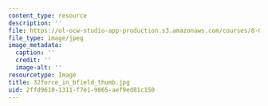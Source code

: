 ```yaml
---
content_type: resource
description: ''
file: https://ol-ocw-studio-app-production.s3.amazonaws.com/courses/8-02-physics-ii-electricity-and-magnetism-spring-2007/2ffd96101311f7e19065aef9ed81c150_32force_in_bfield_thumb.jpg
file_type: image/jpeg
image_metadata:
  caption: ''
  credit: ''
  image-alt: ''
resourcetype: Image
title: 32force_in_bfield_thumb.jpg
uid: 2ffd9610-1311-f7e1-9065-aef9ed81c150
---
```

